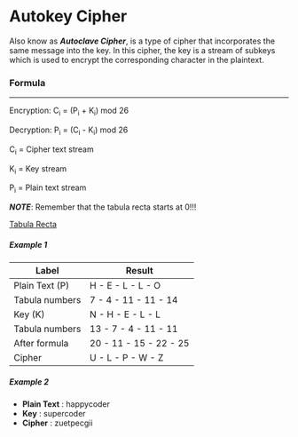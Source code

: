# Autokey Cipher

Also know as ***Autoclave Cipher***, is a type of cipher that incorporates the
same message into the key. In this cipher, the key is a stream of subkeys which is used to encrypt the corresponding character in the plaintext.


### Formula 
---------------------

Encryption: C<sub>i</sub> = (P<sub>i</sub> + K<sub>i</sub>) mod 26

Decryption: P<sub>i</sub> = (C<sub>i</sub> - K<sub>i</sub>) mod 26

C<sub>i</sub> =	Cipher text stream

K<sub>i</sub> = 	Key stream

P<sub>i</sub> = 	Plain text stream

***NOTE***: Remember that the tabula recta starts at 0!!!


[Tabula Recta](https://upload.wikimedia.org/wikipedia/commons/9/9a/Vigen%C3%A8re_square_shading.svg)



##### Example 1


Label | Result
------------ | -------------
Plain Text (P)|    H  - E -  L -  L -  O
Tabula numbers | 7 -  4 -  11 - 11 - 14  
Key (K)| N -  H -  E -  L -  L	
Tabula numbers | 13 - 7 -  4 -  11 - 11  
After formula | 20 - 11 -  15 - 22 - 25  
Cipher| U  -  L -  P -  W -  Z

##### Example 2
- **Plain Text** : happycoder
- **Key** : supercoder
- **Cipher** : zuetpecgii
